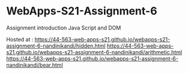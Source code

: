 # WebApps-S21-Assignment-6
Assignment introduction Java Script and DOM

Hosted at :
https://44-563-web-apps-s21.github.io/webapps-s21-assignment-6-nandinikandi/hidden.html
https://44-563-web-apps-s21.github.io/webapps-s21-assignment-6-nandinikandi/arithmetic.html
https://44-563-web-apps-s21.github.io/webapps-s21-assignment-6-nandinikandi/bear.html



